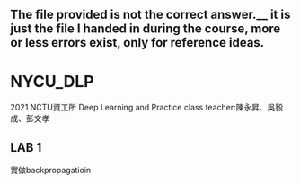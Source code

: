 The file provided is not the correct answer.__
it is just the file I handed in during the course, more or less errors exist, only for reference ideas.
--
# NYCU_DLP
2021 NCTU資工所 Deep Learning and Practice class
teacher:陳永昇、吳毅成、彭文孝

## LAB 1
實做backpropagatioin
